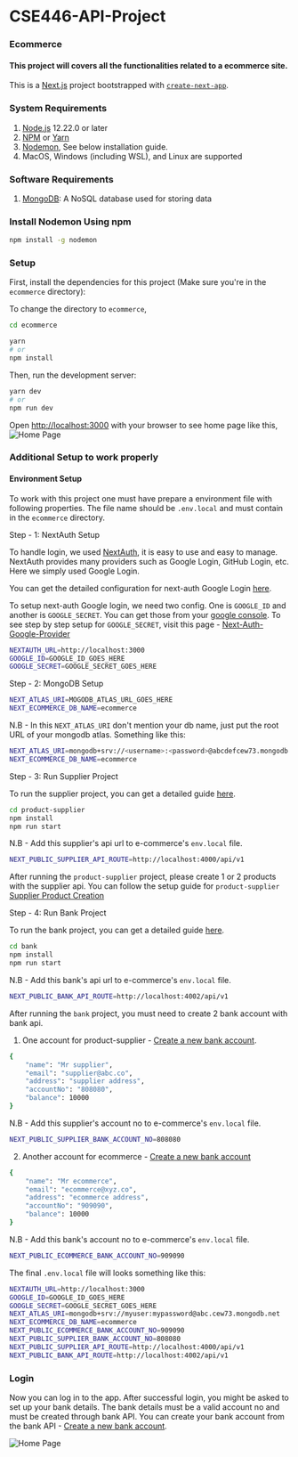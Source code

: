 # CSE446-API-Project

### Ecommerce

#### This project will covers all the functionalities related to a ecommerce site.

This is a [Next.js](https://nextjs.org/) project bootstrapped with [`create-next-app`](https://github.com/vercel/next.js/tree/canary/packages/create-next-app).

### System Requirements

1. [Node.js](https://nodejs.org/en/) 12.22.0 or later
2. [NPM](https://www.npmjs.com/) or [Yarn](https://yarnpkg.com/)
3. [Nodemon](https://www.npmjs.com/package/nodemon), See below installation guide.
4. MacOS, Windows (including WSL), and Linux are supported

### Software Requirements

1. [MongoDB](https://www.mongodb.com/): A NoSQL database used for storing data

### Install Nodemon Using npm

```bash
npm install -g nodemon
```

### Setup

First, install the dependencies for this project (Make sure you're in the `ecommerce` directory):

To change the directory to `ecommerce`,

```bash
cd ecommerce
```

```bash
yarn
# or
npm install
```

Then, run the development server:

```bash
yarn dev
# or
npm run dev
```

Open [http://localhost:3000](http://localhost:3000) with your browser to see home page like this,
![Home Page](https://github.com/sadekujjaman/CSE446-API-Project/blob/develop/ecommerce/images/home.png)

### Additional Setup to work properly

#### Environment Setup

To work with this project one must have prepare a environment file with following properties.
The file name should be `.env.local` and must contain in the `ecommerce` directory.

Step - 1: NextAuth Setup

To handle login, we used [NextAuth](https://next-auth.js.org/), it is easy to use and easy to manage. NextAuth provides many providers such as Google Login, GitHub Login, etc. Here we simply used Google Login.

You can get the detailed configuration for next-auth Google Login [here](https://next-auth.js.org/providers/google).

To setup next-auth Google login, we need two config. One is `GOOGLE_ID` and another is `GOOGLE_SECRET`. You can get those from your [google console](https://console.developers.google.com/apis/credentials). To see step by step setup for `GOOGLE_SECRET`, visit this page - [Next-Auth-Google-Provider](https://refine.dev/blog/nextauth-google-github-authentication-nextjs/#for-googleprovider-make-sure-you-have-a-google-account)

```bash
NEXTAUTH_URL=http://localhost:3000
GOOGLE_ID=GOOGLE_ID_GOES_HERE
GOOGLE_SECRET=GOOGLE_SECRET_GOES_HERE
```

Step - 2: MongoDB Setup

```bash
NEXT_ATLAS_URI=MOGODB_ATLAS_URL_GOES_HERE
NEXT_ECOMMERCE_DB_NAME=ecommerce
```

N.B - In this `NEXT_ATLAS_URI` don't mention your db name, just put the root URL of your mongodb atlas. Something like this:

```bash
NEXT_ATLAS_URI=mongodb+srv://<username>:<password>@abcdefcew73.mongodb.net
NEXT_ECOMMERCE_DB_NAME=ecommerce
```

Step - 3: Run Supplier Project

To run the supplier project, you can get a detailed guide [here](https://github.com/sadekujjaman/CSE446-API-Project/blob/develop/product-supplier/README.md).

```bash
cd product-supplier
npm install
npm run start
```

N.B - Add this supplier's api url to e-commerce's `env.local` file.

```bash
NEXT_PUBLIC_SUPPLIER_API_ROUTE=http://localhost:4000/api/v1
```

After running the `product-supplier` project, please create 1 or 2 products with the supplier api.
You can follow the setup guide for `product-supplier` [Supplier Product Creation](https://github.com/sadekujjaman/CSE446-API-Project/tree/develop/product-supplier#create-a-new-product)

Step - 4: Run Bank Project

To run the bank project, you can get a detailed guide [here](https://github.com/sadekujjaman/CSE446-API-Project/blob/develop/bank/README.md).

```bash
cd bank
npm install
npm run start
```

N.B - Add this bank's api url to e-commerce's `env.local` file.

```bash
NEXT_PUBLIC_BANK_API_ROUTE=http://localhost:4002/api/v1
```

After running the `bank` project, you must need to create 2 bank account with bank api.

1. One account for product-supplier - [Create a new bank account](https://github.com/sadekujjaman/CSE446-API-Project/blob/develop/bank/README.md#create-a-new-bank-account).

```bash
{
    "name": "Mr supplier",
    "email": "supplier@abc.co",
    "address": "supplier address",
    "accountNo": "808080",
    "balance": 10000
}
```

N.B - Add this supplier's account no to e-commerce's `env.local` file.

```bash
NEXT_PUBLIC_SUPPLIER_BANK_ACCOUNT_NO=808080
```

2. Another account for ecommerce - [Create a new bank account](https://github.com/sadekujjaman/CSE446-API-Project/blob/develop/bank/README.md#create-a-new-bank-account)

```bash
{
    "name": "Mr ecommerce",
    "email": "ecommerce@xyz.co",
    "address": "ecommerce address",
    "accountNo": "909090",
    "balance": 10000
}
```

N.B - Add this bank's account no to e-commerce's `env.local` file.

```bash
NEXT_PUBLIC_ECOMMERCE_BANK_ACCOUNT_NO=909090
```

The final `.env.local` file will looks something like this:

```bash
NEXTAUTH_URL=http://localhost:3000
GOOGLE_ID=GOOGLE_ID_GOES_HERE
GOOGLE_SECRET=GOOGLE_SECRET_GOES_HERE
NEXT_ATLAS_URI=mongodb+srv://myuser:mypassword@abc.cew73.mongodb.net
NEXT_ECOMMERCE_DB_NAME=ecommerce
NEXT_PUBLIC_ECOMMERCE_BANK_ACCOUNT_NO=909090
NEXT_PUBLIC_SUPPLIER_BANK_ACCOUNT_NO=808080
NEXT_PUBLIC_SUPPLIER_API_ROUTE=http://localhost:4000/api/v1
NEXT_PUBLIC_BANK_API_ROUTE=http://localhost:4002/api/v1

```

### Login

Now you can log in to the app. After successful login, you might be asked to set up your bank details. The bank details must be a valid account no and must be created through bank API. You can create your bank account from the bank API - [Create a new bank account](https://github.com/sadekujjaman/CSE446-API-Project/blob/develop/bank/README.md#create-a-new-bank-account).

![Home Page](https://github.com/sadekujjaman/CSE446-API-Project/blob/develop/ecommerce/images/bank-details.png)
